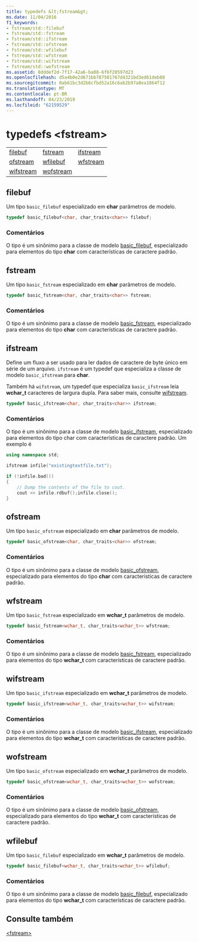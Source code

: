 ```yaml
---
title: typedefs &lt;fstream&gt;
ms.date: 11/04/2016
f1_keywords:
- fstream/std::filebuf
- fstream/std::fstream
- fstream/std::ifstream
- fstream/std::ofstream
- fstream/std::wfilebuf
- fstream/std::wfstream
- fstream/std::wifstream
- fstream/std::wofstream
ms.assetid: 8dddef2d-7f17-42a6-ba08-6f6f20597d23
ms.openlocfilehash: d5a4b0e2d671bb787501767d4321bd3ed61deb88
ms.sourcegitcommit: 0ab61bc3d2b6cfbd52a16c6ab2b97a8ea1864f12
ms.translationtype: MT
ms.contentlocale: pt-BR
ms.lasthandoff: 04/23/2019
ms.locfileid: "62159529"
---
```

# <a name="ltfstreamgt-typedefs"></a>typedefs &lt;fstream&gt;

||||
|-|-|-|
|[filebuf](#filebuf)|[fstream](#fstream)|[ifstream](#ifstream)|
|[ofstream](#ofstream)|[wfilebuf](#wfilebuf)|[wfstream](#wfstream)|
|[wifstream](#wifstream)|[wofstream](#wofstream)|

## <a name="filebuf"></a>  filebuf

Um tipo `basic_filebuf` especializado em **char** parâmetros de modelo.

```cpp
typedef basic_filebuf<char, char_traits<char>> filebuf;
```

### <a name="remarks"></a>Comentários

O tipo é um sinônimo para a classe de modelo [basic_filebuf](../standard-library/basic-filebuf-class.md), especializado para elementos do tipo **char** com características de caractere padrão.

## <a name="fstream"></a>  fstream

Um tipo `basic_fstream` especializado em **char** parâmetros de modelo.

```cpp
typedef basic_fstream<char, char_traits<char>> fstream;
```

### <a name="remarks"></a>Comentários

O tipo é um sinônimo para a classe de modelo [basic_fstream](../standard-library/basic-fstream-class.md), especializado para elementos do tipo **char** com características de caractere padrão.

## <a name="ifstream"></a>  ifstream

Define um fluxo a ser usado para ler dados de caractere de byte único em série de um arquivo. `ifstream` é um typedef que especializa a classe de modelo `basic_ifstream` para **char**.

Também há `wifstream`, um typedef que especializa `basic_ifstream` leia **wchar_t** caracteres de largura dupla. Para saber mais, consulte [wifstream](../standard-library/fstream-typedefs.md#wifstream).

```cpp
typedef basic_ifstream<char, char_traits<char>> ifstream;
```

### <a name="remarks"></a>Comentários

O tipo é um sinônimo para a classe de modelo [basic_ifstream](../standard-library/basic-ifstream-class.md), especializado para elementos do tipo char com características de caractere padrão. Um exemplo é

```cpp
using namespace std;

ifstream infile("existingtextfile.txt");

if (!infile.bad())
{
    // Dump the contents of the file to cout.
    cout << infile.rdbuf();infile.close();
}
```

## <a name="ofstream"></a>  ofstream

Um tipo `basic_ofstream` especializado em **char** parâmetros de modelo.

```cpp
typedef basic_ofstream<char, char_traits<char>> ofstream;
```

### <a name="remarks"></a>Comentários

O tipo é um sinônimo para a classe de modelo [basic_ofstream](../standard-library/basic-ofstream-class.md), especializado para elementos do tipo **char** com características de caractere padrão.

## <a name="wfstream"></a>  wfstream

Um tipo `basic_fstream` especializado em **wchar_t** parâmetros de modelo.

```cpp
typedef basic_fstream<wchar_t, char_traits<wchar_t>> wfstream;
```

### <a name="remarks"></a>Comentários

O tipo é um sinônimo para a classe de modelo [basic_fstream](../standard-library/basic-fstream-class.md), especializado para elementos do tipo **wchar_t** com características de caractere padrão.

## <a name="wifstream"></a>  wifstream

Um tipo `basic_ifstream` especializado em **wchar_t** parâmetros de modelo.

```cpp
typedef basic_ifstream<wchar_t, char_traits<wchar_t>> wifstream;
```

### <a name="remarks"></a>Comentários

O tipo é um sinônimo para a classe de modelo [basic_ifstream](../standard-library/basic-ifstream-class.md), especializado para elementos do tipo **wchar_t** com características de caractere padrão.

## <a name="wofstream"></a>  wofstream

Um tipo `basic_ofstream` especializado em **wchar_t** parâmetros de modelo.

```cpp
typedef basic_ofstream<wchar_t, char_traits<wchar_t>> wofstream;
```

### <a name="remarks"></a>Comentários

O tipo é um sinônimo para a classe de modelo [basic_ofstream](../standard-library/basic-ofstream-class.md), especializado para elementos do tipo **wchar_t** com características de caractere padrão.

## <a name="wfilebuf"></a>  wfilebuf

Um tipo `basic_filebuf` especializado em **wchar_t** parâmetros de modelo.

```cpp
typedef basic_filebuf<wchar_t, char_traits<wchar_t>> wfilebuf;
```

### <a name="remarks"></a>Comentários

O tipo é um sinônimo para a classe de modelo [basic_filebuf](../standard-library/basic-filebuf-class.md), especializado para elementos do tipo **wchar_t** com características de caractere padrão.

## <a name="see-also"></a>Consulte também

[\<fstream>](../standard-library/fstream.md)<br/>
